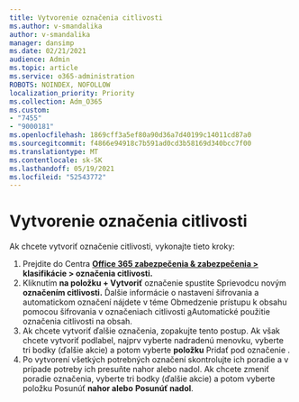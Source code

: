 ```yaml
---
title: Vytvorenie označenia citlivosti
ms.author: v-smandalika
author: v-smandalika
manager: dansimp
ms.date: 02/21/2021
audience: Admin
ms.topic: article
ms.service: o365-administration
ROBOTS: NOINDEX, NOFOLLOW
localization_priority: Priority
ms.collection: Adm_O365
ms.custom:
- "7455"
- "9000181"
ms.openlocfilehash: 1869cff3a5ef80a90d36a7d40199c14011cd87a0
ms.sourcegitcommit: f4866e94918c7b591ad0cd3b58169d340bcc7f00
ms.translationtype: MT
ms.contentlocale: sk-SK
ms.lasthandoff: 05/19/2021
ms.locfileid: "52543772"
---
```

# <a name="create-a-sensitivity-label"></a>Vytvorenie označenia citlivosti

Ak chcete vytvoriť označenie citlivosti, vykonajte tieto kroky:

1. Prejdite do Centra **[Office 365 zabezpečenia & zabezpečenia >](https://sip.protection.office.com/) klasifikácie > označenia citlivosti.**
2. Kliknutím **na položku + Vytvoriť** označenie spustite Sprievodcu novým **označením citlivosti.** Ďalšie informácie o nastavení šifrovania a [](/microsoft-365/compliance/encryption-sensitivity-labels) automatickom označení nájdete v téme Obmedzenie prístupu k obsahu pomocou šifrovania v označeniach citlivosti [a](/microsoft-365/compliance/apply-sensitivity-label-automatically)Automatické použitie označenia citlivosti na obsah.
3. Ak chcete vytvoriť ďalšie označenia, zopakujte tento postup. Ak však chcete vytvoriť podlabel, najprv vyberte nadradenú menovku, vyberte tri bodky (ďalšie akcie) a potom vyberte **položku** Pridať pod označenie .
4. Po vytvorení všetkých potrebných označení skontrolujte ich poradie a v prípade potreby ich presuňte nahor alebo nadol. Ak chcete zmeniť poradie označenia, vyberte tri bodky (ďalšie akcie) a potom vyberte položku Posunúť **nahor alebo** **Posunúť nadol**. 
